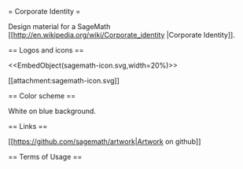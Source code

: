 = Corporate Identity =

Design material for a SageMath [[http://en.wikipedia.org/wiki/Corporate_identity |Corporate Identity]].

== Logos and icons ==

<<EmbedObject(sagemath-icon.svg,width=20%)>>

[[attachment:sagemath-icon.svg]]

== Color scheme ==

White on blue background.

== Links ==

[[https://github.com/sagemath/artwork|Artwork on github]]

== Terms of Usage ==
